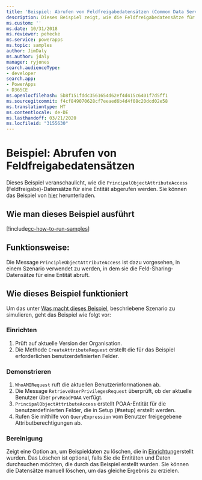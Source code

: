 ```yaml
---
title: 'Beispiel: Abrufen von Feldfreigabedatensätzen (Common Data Service) | Microsoft-Dokumentation'
description: Dieses Beispiel zeigt, wie die Feldfreigabedatensätze für eine Entität abgerufen werden können.
ms.custom: ''
ms.date: 10/31/2018
ms.reviewer: pehecke
ms.service: powerapps
ms.topic: samples
author: JimDaly
ms.author: jdaly
manager: ryjones
search.audienceType:
- developer
search.app:
- PowerApps
- D365CE
ms.openlocfilehash: 5b8f151fddc3561654d62ef4d415c6401f7d5ff1
ms.sourcegitcommit: f4cf849070628cf7eeaed6b4d4f08c20dcd02e58
ms.translationtype: HT
ms.contentlocale: de-DE
ms.lasthandoff: 03/21/2020
ms.locfileid: "3155630"
---
```

# <a name="sample-retrieve-field-sharing-records"></a>Beispiel: Abrufen von Feldfreigabedatensätzen

<!-- https://docs.microsoft.com/dynamics365/customer-engagement/developer/sample-retrieve-field-sharing-records -->

Dieses Beispiel veranschaulicht, wie die `PrincipalObjectAttributeAccess` (Feldfreigabe)-Datensätze für eine Entität abgerufen werden. Sie können das Beispiel von [hier](https://github.com/Microsoft/PowerApps-Samples/tree/master/cds/orgsvc/C%23/RetrieveFieldSharing) herunterladen.

## <a name="how-to-run-this-sample"></a>Wie man dieses Beispiel ausführt

[!include[cc-how-to-run-samples](../../includes/cc-how-to-run-samples.md)]

## <a name="what-this-sample-does"></a>Funktionsweise:

Die Message `PrincipleObjectAttributeAccess` ist dazu vorgesehen, in einem Szenario verwendet zu werden, in dem sie die Feld-Sharing-Datensätze für eine Entität abruft.

## <a name="how-this-sample-works"></a>Wie dieses Beispiel funktioniert

Um das unter [Was macht dieses Beispiel](#what-this-sample-does), beschriebene Szenario zu simulieren, geht das Beispiel wie folgt vor:

### <a name="setup"></a>Einrichten

1. Prüft auf aktuelle Version der Organisation.
2. Die Methode `CreateAttributeRequest` erstellt die für das Beispiel erforderlichen benutzerdefinierten Felder.

### <a name="demonstrate"></a>Demonstrieren

1. `WhoAMIRequest` ruft die aktuellen Benutzerinformationen ab.
2. Die Message `RetrieveUserPrivilegesRequest` überprüft, ob der aktuelle Benutzer über `prvReadPOAA` verfügt.
3. `PrincipalObjectAttributeAccess` erstellt POAA-Entität für die benutzerdefinierten Felder, die in Setup (#setup) erstellt werden.
4. Rufen Sie mithilfe von `QueryExpression` vom Benutzer freigegebene Attributberechtigungen ab.

### <a name="clean-up"></a>Bereinigung

Zeigt eine Option an, um Beispieldaten zu löschen, die in [Einrichtung](#setup)erstellt wurden. Das Löschen ist optional, falls Sie die Entitäten und Daten durchsuchen möchten, die durch das Beispiel erstellt wurden. Sie können die Datensätze manuell löschen, um das gleiche Ergebnis zu erzielen.

